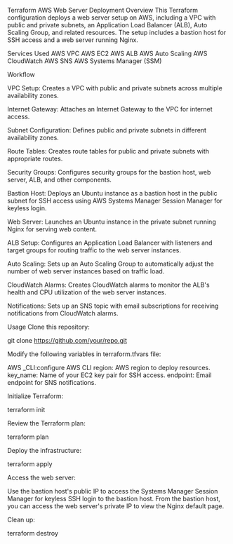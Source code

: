 Terraform AWS Web Server Deployment
Overview
This Terraform configuration deploys a web server setup on AWS, including a VPC with public and private subnets, an Application Load Balancer (ALB), Auto Scaling Group, and related resources. The setup includes a bastion host for SSH access and a web server running Nginx.

Services Used
AWS VPC
AWS EC2
AWS ALB
AWS Auto Scaling
AWS CloudWatch
AWS SNS
AWS Systems Manager (SSM)

Workflow

VPC Setup: Creates a VPC with public and private subnets across multiple availability zones.

Internet Gateway: Attaches an Internet Gateway to the VPC for internet access.

Subnet Configuration: Defines public and private subnets in different availability zones.

Route Tables: Creates route tables for public and private subnets with appropriate routes.

Security Groups: Configures security groups for the bastion host, web server, ALB, and other components.

Bastion Host: Deploys an Ubuntu instance as a bastion host in the public subnet for SSH access using AWS Systems Manager Session Manager for keyless login.

Web Server: Launches an Ubuntu instance in the private subnet running Nginx for serving web content.

ALB Setup: Configures an Application Load Balancer with listeners and target groups for routing traffic to the web server instances.

Auto Scaling: Sets up an Auto Scaling Group to automatically adjust the number of web server instances based on traffic load.

CloudWatch Alarms: Creates CloudWatch alarms to monitor the ALB's health and CPU utilization of the web server instances.

Notifications: Sets up an SNS topic with email subscriptions for receiving notifications from CloudWatch alarms.

Usage
Clone this repository:

git clone https://github.com/your/repo.git

Modify the following variables in terraform.tfvars file:

AWS _CLI:configure AWS CLI
region: AWS region to deploy resources.
key_name: Name of your EC2 key pair for SSH access.
endpoint: Email endpoint for SNS notifications.

Initialize Terraform:

terraform init

Review the Terraform plan:

terraform plan

Deploy the infrastructure:

terraform apply

Access the web server:

Use the bastion host's public IP to access the Systems Manager Session Manager for keyless SSH login to the bastion host.
From the bastion host, you can access the web server's private IP to view the Nginx default page.

Clean up:


terraform destroy
